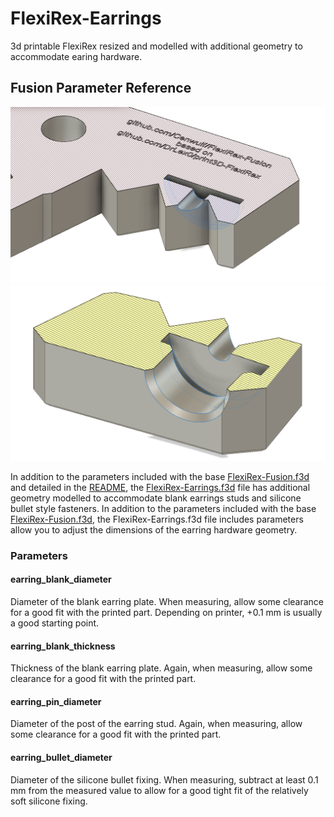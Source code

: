 # FlexiRex-Earrings

3d printable FlexiRex resized and modelled with additional geometry to accommodate earing hardware.

## Fusion Parameter Reference

![Cutaway of head earring hardware cavity](../assets/images/head_earring_hardware.png?raw=true)![Cutaway of jaw earring hardware cavity](../assets/images/jaw_earring_hardware.png?raw=true)

In addition to the parameters included with the base [FlexiRex-Fusion.f3d](../FlexiRex-Fusion.f3d) and detailed in the [README](../README.md?tab=readme-ov-file#fusion-parameter-reference), the [FlexiRex-Earrings.f3d](FlexiRex-Earrings.f3d) file has additional geometry modelled to accommodate blank earrings studs and silicone bullet style fasteners. In addition to the parameters included with the base [FlexiRex-Fusion.f3d](../FlexiRex-Fusion.f3d), the FlexiRex-Earrings.f3d file includes parameters allow you to adjust the dimensions of the earring hardware geometry.

### Parameters

#### earring_blank_diameter

Diameter of the blank earring plate. When measuring, allow some clearance for a good fit with the printed part. Depending on printer, +0.1 mm is usually a good starting point.

#### earring_blank_thickness

Thickness of the blank earring plate. Again, when measuring, allow some clearance for a good fit with the printed part.

#### earring_pin_diameter

Diameter of the post of the earring stud. Again, when measuring, allow some clearance for a good fit with the printed part.

#### earring_bullet_diameter

Diameter of the silicone bullet fixing. When measuring, subtract at least 0.1 mm from the measured value to allow for a good tight fit of the relatively soft silicone fixing.
